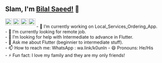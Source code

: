 ## Slam, I'm [Bilal Saeed!](https://www.facebook.com/bilal.saeedddd/) 👋


<a href="https://github.com/bilalsaeedjh">
  <img align="left" alt="Bilal's Github" width="22px" src="https://cdn.jsdelivr.net/npm/simple-icons@v3/icons/github.svg" />
</a>
<a href="https://instagram.com/bilalsaeedjh/">
  <img align="left" alt="Bilal's Instagram" width="22px" src="https://cdn.jsdelivr.net/npm/simple-icons@v3/icons/instagram.svg" />
</a>
<a href="https://www.facebook.com/bilalsaeedjh/">
  <img align="left" alt="Bilal's Facebook" width="22px" src="https://cdn.jsdelivr.net/npm/simple-icons@v3/icons/facebook.svg" />
</a>
<a href="https://stackoverflow.com/users/13283931">
  <img align="left" alt="Bilal's StackOverFlow" width="22px" src="https://cdn.jsdelivr.net/npm/simple-icons@v3/icons/stackoverflow.svg" />
</a>

<br/>
- 🔭 I’m currently working on Local_Services_Ordering_App.<br/>
- 🌱 I’m currently looking for remote job.<br/>
- 🤔 I’m looking for help with Intermediate to advance in Flutter.<br/>
- 💬 Ask me about Flutter (beginnier to intermediate stuff).<br/>
- 📫 How to reach me: WhatsApp : wa.link/k0unln
- 😄 Pronouns: He/His <br/>
- ⚡ Fun fact: I love my family and they are my only friends!<br/>







